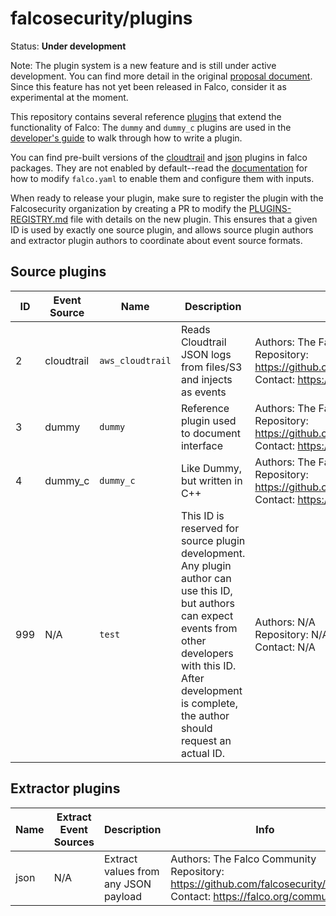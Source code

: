 # falcosecurity/plugins

Status: **Under development**

Note: The plugin system is a new feature and is still under active development. You can find more detail in the original [proposal document](https://github.com/falcosecurity/falco/blob/master/proposals/20210501-plugin-system.md). Since this feature has not yet been released in Falco, consider it as experimental at the moment. 

This repository contains several reference [plugins](https://deploy-preview-493--falcosecurity.netlify.app/docs/plugins/) that extend the functionality of Falco: The `dummy` and `dummy_c` plugins are used in the [developer's guide](https://deploy-preview-493--falcosecurity.netlify.app/docs/plugins/developers_guide/) to walk through how to write a plugin.

You can find pre-built versions of the [cloudtrail](./plugins/cloudtrail/) and [json](./plugins/json/) plugins in falco packages. They are not enabled by default--read the [documentation](https://deploy-preview-493--falcosecurity.netlify.app/docs/plugins) for how to modify `falco.yaml` to enable them and configure them with inputs.

When ready to release your plugin, make sure to register the plugin with the Falcosecurity organization by creating a PR to modify the [PLUGINS-REGISTRY.md](https://github.com/falcosecurity/plugins/blob/master/plugins/PLUGINS-REGISTRY.md) file with details on the new plugin. This ensures that a given ID is used by exactly one source plugin, and allows source plugin authors and extractor plugin authors to coordinate about event source formats.
## Source plugins

| ID | Event Source | Name | Description | Info |
| --- | --- | --- | --- | ---|
| 2 | cloudtrail | `aws_cloudtrail` | Reads Cloudtrail JSON logs from files/S3 and injects as events | Authors: The Falco Community <br/> Repository: https://github.com/falcosecurity/plugins <br/> Contact: https://falco.org/community|
| 3 | dummy | `dummy` | Reference plugin used to document interface | Authors: The Falco Community <br/> Repository: https://github.com/falcosecurity/plugins <br/> Contact: https://falco.org/community|
| 4 | dummy_c | `dummy_c` | Like Dummy, but written in C++ | Authors: The Falco Community <br/> Repository: https://github.com/falcosecurity/plugins <br/> Contact: https://falco.org/community|
| 999 | N/A | `test` | This ID is reserved for source plugin development. Any plugin author can use this ID, but authors can expect events from other developers with this ID. After development is complete, the author should request an actual ID. | Authors: N/A <br/> Repository: N/A <br/> Contact: N/A|
## Extractor plugins

| Name | Extract Event Sources | Description | Info |
| --- | --- | --- | --- |
| json | N/A | Extract values from any JSON payload | Authors: The Falco Community <br/> Repository: https://github.com/falcosecurity/plugins <br/> Contact: https://falco.org/community|
